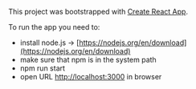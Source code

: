 This project was bootstrapped with [Create React App](https://github.com/facebookincubator/create-react-app).

To run the app you need to:

* install node.js -> [https://nodejs.org/en/download](https://nodejs.org/en/download)
* make sure that npm is in the system path
* npm run start
* open URL [http://localhost:3000](http://localhost:3000) in browser


